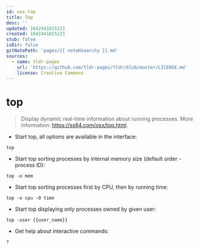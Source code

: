 ```yaml
---
id: osx.top
title: Top
desc: ''
updated: 1642441815123
created: 1642441815123
stub: false
isDir: false
gitNotePath: 'pages/{{ noteHiearchy }}.md'
sources:
  - name: tldr-pages
    url: 'https://github.com/tldr-pages/tldr/blob/master/LICENSE.md'
    license: Creative Commons
---
```

# top

> Display dynamic real-time information about running processes.
> More information: <https://ss64.com/osx/top.html>.

- Start top, all options are available in the interface:

`top`

- Start top sorting processes by internal memory size (default order - process ID):

`top -o mem`

- Start top sorting processes first by CPU, then by running time:

`top -o cpu -O time`

- Start top displaying only processes owned by given user:

`top -user {{user_name}}`

- Get help about interactive commands:

`?`

